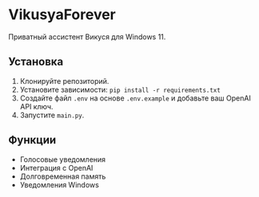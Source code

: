 # VikusyaForever

Приватный ассистент Викуся для Windows 11.

## Установка

1. Клонируйте репозиторий.
2. Установите зависимости: `pip install -r requirements.txt`
3. Создайте файл `.env` на основе `.env.example` и добавьте ваш OpenAI API ключ.
4. Запустите `main.py`.

## Функции

- Голосовые уведомления
- Интеграция с OpenAI
- Долговременная память
- Уведомления Windows